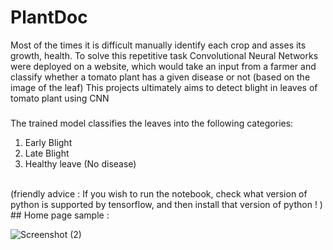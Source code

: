 # PlantDoc

Most of the times it is difficult manually identify each crop and asses its growth, health. To solve this repetitive task Convolutional Neural Networks were deployed on a website, which would take an input from a farmer and classify whether a tomato plant has a given disease or not (based on the image of the leaf)
This projects ultimately aims to detect blight in leaves of tomato plant using CNN 

###
The trained model classifies the leaves into the following categories:
 1) Early Blight
 2) Late Blight 
 3) Healthy leave (No disease)


<br/>
(friendly advice : If you wish to run the notebook, check what version of python is supported by tensorflow, and then install that version of python ! )


<br/>
##
Home page sample :

<br/>


![Screenshot (2)](https://user-images.githubusercontent.com/74534547/208194312-dc2986d5-36bf-4e5c-9e2b-691046741008.png)
